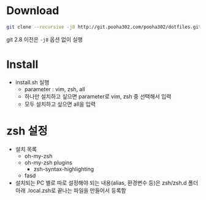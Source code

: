 # Download
```bash
git clone --recursive -j8 http://git.pooha302.com/pooha302/dotfiles.git ~/.dotfiles
```
git 2.8 이전은 `-j8` 옵션 없이 실행

# Install
- install.sh 실행
	- parameter : vim, zsh, all
	- 하나만 설치하고 싶으면 parameter로 vim, zsh 중 선택해서 입력
	- 모두 설치하고 싶으면 all을 입력

# zsh 설정
- 설치 목록
	- oh-my-zsh
	- oh-my-zsh plugins
		- zsh-syntax-highlighting
	- fasd
- 설치되는 PC 별로 따로 설정해야 되는 내용(alias, 환경변수 등)은 zsh/zsh.d 폴더 아래 .local.zsh로 끝나는 파일을 만들어서 등록함

